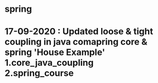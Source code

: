 # spring
# 17-09-2020 :  Updated loose & tight coupling in java comapring core & spring 'House Example' 1.core_java_coupling 2.spring_course
